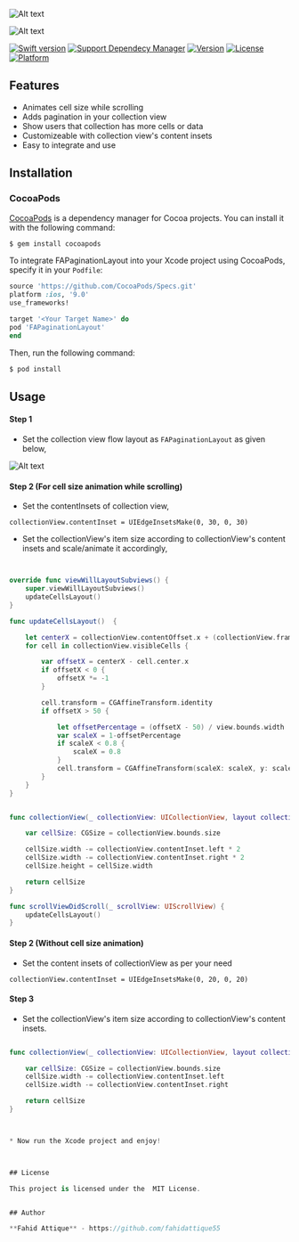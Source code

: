 ![Alt text](http://i.imgur.com/jWeALpn.png "FAPaginationLayout-Logo")


![Alt text](http://i.imgur.com/okBPcrM.gif "FAPaginationLayout-1")




[![Swift version](https://img.shields.io/badge/swift-3.0-orange.svg?style=flat.svg)](https://img.shields.io/badge/swift-3.0-orange.svg?style=flat.svg)
[![Support Dependecy Manager](https://img.shields.io/badge/support-CocoaPods-red.svg?style=flat.svg)](https://img.shields.io/badge/support-CocoaPods-red.svg?style=flat.svg)
[![Version](https://img.shields.io/cocoapods/v/FAPaginationLayout.svg?style=flat)](http://cocoapods.org/pods/FAPaginationLayout)
[![License](https://img.shields.io/badge/License-MIT-brightgreen.svg?style=flat.svg)](https://img.shields.io/badge/License-MIT-brightgreen.svg?style=flat.svg)
[![Platform](https://img.shields.io/cocoapods/p/FAPaginationLayout.svg?style=flat)](http://cocoapods.org/pods/FAPaginationLayout)




## Features

* Animates cell size while scrolling
* Adds pagination in your collection view
* Show users that collection has more cells or data
* Customizeable with collection view's content insets
* Easy to integrate and use




## Installation


### CocoaPods

[CocoaPods](http://cocoapods.org) is a dependency manager for Cocoa projects. You can install it with the following command:

```bash
$ gem install cocoapods
```


To integrate FAPaginationLayout into your Xcode project using CocoaPods, specify it in your `Podfile`:

```ruby
source 'https://github.com/CocoaPods/Specs.git'
platform :ios, '9.0'
use_frameworks!

target '<Your Target Name>' do
pod 'FAPaginationLayout'
end
```

Then, run the following command:

```bash
$ pod install
```



## Usage

#### Step 1

* Set the collection view flow layout as ``` FAPaginationLayout ``` as given below,

![Alt text](http://i.imgur.com/r697FRw.png "FAPaginationLayout-step1")


#### Step 2 (For cell size animation while scrolling)

* Set the contentInsets of collection view,

``` collectionView.contentInset = UIEdgeInsetsMake(0, 30, 0, 30) ```


* Set the collectionView's item size according to collectionView's content insets and scale/animate it accordingly, 

```swift 


override func viewWillLayoutSubviews() {
    super.viewWillLayoutSubviews()
    updateCellsLayout()
}

func updateCellsLayout()  {

    let centerX = collectionView.contentOffset.x + (collectionView.frame.size.width)/2
    for cell in collectionView.visibleCells {

        var offsetX = centerX - cell.center.x
        if offsetX < 0 {
            offsetX *= -1
        }

        cell.transform = CGAffineTransform.identity
        if offsetX > 50 {

            let offsetPercentage = (offsetX - 50) / view.bounds.width
            var scaleX = 1-offsetPercentage
            if scaleX < 0.8 {
                scaleX = 0.8
            }
            cell.transform = CGAffineTransform(scaleX: scaleX, y: scaleX)
        }
    }
}


func collectionView(_ collectionView: UICollectionView, layout collectionViewLayout: UICollectionViewLayout, sizeForItemAt indexPath: IndexPath) -> CGSize {

    var cellSize: CGSize = collectionView.bounds.size

    cellSize.width -= collectionView.contentInset.left * 2
    cellSize.width -= collectionView.contentInset.right * 2
    cellSize.height = cellSize.width

    return cellSize
}

func scrollViewDidScroll(_ scrollView: UIScrollView) {
    updateCellsLayout()
}

```




#### Step 2 (Without cell size animation)

* Set the content insets of collectionView as per your need 

``` collectionView.contentInset = UIEdgeInsetsMake(0, 20, 0, 20) ```


#### Step 3

* Set the collectionView's item size according to collectionView's content insets. 

```swift 

func collectionView(_ collectionView: UICollectionView, layout collectionViewLayout: UICollectionViewLayout, sizeForItemAt indexPath: IndexPath) -> CGSize {

    var cellSize: CGSize = collectionView.bounds.size
    cellSize.width -= collectionView.contentInset.left
    cellSize.width -= collectionView.contentInset.right

    return cellSize
}



* Now run the Xcode project and enjoy! 



## License

This project is licensed under the  MIT License. 


## Author

**Fahid Attique** - https://github.com/fahidattique55
